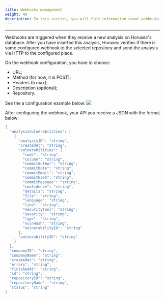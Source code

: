 ```yaml
---
title: Webhooks management
weight: 40
description: In this section, you will find information about webhooks management.
---
```


---

Webhooks are triggered when they receive a new analysis on Horusec's database. After you have inserted this analysis, Horusec verifies if there is some configured webhook to the selected repository and send the analysis via HTTP to the configured place.

On the webhook configuration, you have to choose:

* URL;
* Method \(for now, it is POST\); 
* Headers \(5 max\);
* Description \(optional\);
* Repository.

See the a configuration example below: 
![](/docs/ptbr/web/services/manager/webhooks-management/1-webhook-management.gif)

After configuring the webhook, your API you receive a JSON with the format below: 

```go
{
  "analysisVulnerabilities": [
    {
      "analysisID": "string",
      "createdAt": "string",
      "vulnerabilities": {
        "code": "string",
        "column": "string",
        "commitAuthor": "string",
        "commitDate": "string",
        "commitEmail": "string",
        "commitHash": "string",
        "commitMessage": "string",
        "confidence": "string",
        "details": "string",
        "file": "string",
        "language": "string",
        "line": "string",
        "securityTool": "string",
        "severity": "string",
        "type": "string",
        "vulnHash": "string",
        "vulnerabilityID": "string"
      },
      "vulnerabilityID": "string"
    }
  ],
  "companyID": "string",
  "companyName": "string",
  "createdAt": "string",
  "errors": "string",
  "finishedAt": "string",
  "id": "string",
  "repositoryID": "string",
  "repositoryName": "string",
  "status": "string"
}

```
